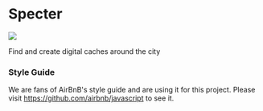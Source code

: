Specter
=======
![](https://travis-ci.org/specter-app/specter.svg?branch=master)

Find and create digital caches around the city


### Style Guide
We are fans of AirBnB's style guide and are using it for this project.
Please visit https://github.com/airbnb/javascript to see it.
